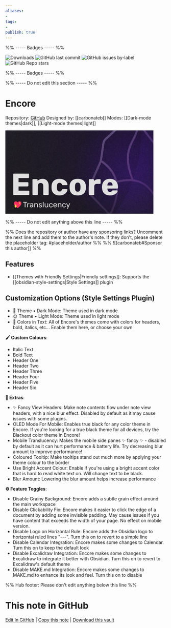 ```yaml
---
aliases:
- 
tags: 
- 
publish: true
---
```


%% ----- Badges ----- %%

![Downloads](https://img.shields.io/badge/downloads-34394-573E7A?style=for-the-badge&logo=)
![GitHub last commit](https://img.shields.io/github/last-commit/carbonateb/obsidian-encore-theme?color=573E7A&label=last%20update&logo=github&style=for-the-badge)
![GitHub issues by-label](https://img.shields.io/github/issues/carbonateb/obsidian-encore-theme/help%20wanted?color=573E7A&logo=github&style=for-the-badge) 
![GitHub Repo stars](https://img.shields.io/github/stars/carbonateb/obsidian-encore-theme?color=573E7A&logo=github&style=for-the-badge)

%% ----- Badges ----- %%

%% ----- Do not edit this section ----- %%

# Encore

Repository: [GitHub](https://github.com/carbonateb/obsidian-encore-theme)
Designed by: [[carbonateb]]
Modes: [[Dark-mode themes|dark]], [[Light-mode themes|light]]



![screenshot](https://github.com/carbonateb/obsidian-encore-theme/raw/HEAD/images/promo-image.png)

%% ----- Do not edit anything above this line ----- %% 

%% Does the repository or author have any sponsoring links? Uncomment the next line and add them to the author's note. If they don't, please delete the placeholder tag: #placeholder/author %%
%% ![[carbonateb#Sponsor this author]] %%


## Features

- [[Themes with Friendly Settings|Friendly settings]]: Supports the [[obsidian-style-settings|Style Settings]] plugin

## Customization Options (Style Settings Plugin) 
- 🌚 Theme • Dark Mode: Theme used in dark mode
- 🌞 Theme • Light Mode: Theme used in light mode
- 🎨 Colors in Text: All of Encore's themes come with colors for headers, bold, italics, etc... Enable them here, or choose your own

**🖌️ Custom Colours**: 
- Italic Text
- Bold Text
- Header One
- Header Two
- Header Three
- Header Four
- Header Five
- Header Six

**💎 Extras**: 
- ✨ Fancy View Headers: Make note contents flow under note view headers, with a nice blur effect. Disabled by default as it may cause issues with some plugins.
- OLED Mode For Mobile: Enables true black for any color theme in Encore. If you're looking for a true black theme for all devices, try the Blackout color theme in Encore!
- Mobile Translucency: Makes the mobile side panes ✨ fancy ✨ - disabled by default as it can hurt performance & battery life. Try decreasing blur amount to improve performance!
- Coloured Tooltip: Make tooltips stand out much more by applying your theme colour to the border
- Use Bright Accent Colour: Enable if you're using a bright accent color that is hard to read white text on. Will change text to be black.
- Blur Amount: Lowering the blur amount helps increase performance

**⚙️ Feature Toggles**: 
- Disable Grainy Background: Encore adds a subtle grain effect around the main workspace
- Disable Clickability Fix: Encore makes it easier to click the edge of a document by adding some invisible padding. May cause issues if you have content that exceeds the width of your page. No effect on mobile version.
- Disable Logo on Horizontal Rule: Encore adds the Obsidian logo to horizontal ruled lines "---". Turn this on to revert to a simple line
- Disable Calendar Integration: Encore makes some changes to Calendar. Turn this on to keep the default look
- Disable Excalidraw Integration: Encore makes some changes to Excalidraw to integrate it better with Obsidian. Turn this on to revert to Excalidraw's default theme
- Disable MAKE.md Integration: Encore makes some changes to MAKE.md to enhance its look and feel. Turn this on to disable


%% Hub footer: Please don't edit anything below this line %%

# This note in GitHub

<span class="git-footer">[Edit In GitHub](https://github.dev/obsidian-community/obsidian-hub/blob/main/02%20-%20Community%20Expansions/02.05%20All%20Community%20Expansions/Themes/Encore.md "git-hub-edit-note") | [Copy this note](https://raw.githubusercontent.com/obsidian-community/obsidian-hub/main/02%20-%20Community%20Expansions/02.05%20All%20Community%20Expansions/Themes/Encore.md "git-hub-copy-note") | [Download this vault](https://github.com/obsidian-community/obsidian-hub/archive/refs/heads/main.zip "git-hub-download-vault") </span>
